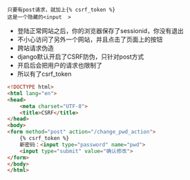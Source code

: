 ```
只要有post请求，就加上{% csrf_token %}
这是一个隐藏的<input  >
```



- 登陆正常网站之后，你的浏览器保存了sessionid，你没有退出
- 不小心访问了另外一个网站，并且点击了页面上的按钮
-  跨站请求伪造
- django默认开启了CSRF防伪，只针对post方式
- 开启后会把用户的请求也限制了
- 所以有了csrf_token

```html
<!DOCTYPE html>
<html lang="en">
<head>
    <meta charset="UTF-8">
    <title>CSRF</title>
</head>
<body>
<form method="post" action="/change_pwd_action">
    {% csrf_token %}
    新密码：<input type="password" name="pwd">
    <input type="submit" value="确认修改">
</form>
</body>
</html>
```


